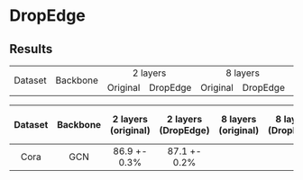 # DropEdge



## Results

<table cellpadding=0 cellspacing=0 border=0 align=center>
  <tr>
    <td rowspan=2 align=center>Dataset</td>
    <td rowspan=2 align=center>Backbone</td>
    <td colspan=2 align=center>2 layers</td>
    <td colspan=2 align=center>8 layers</td>
    <td colspan=2 align=center>32 layers</td>
  </tr>
  <tr>
    <td>Original</td>
    <td>DropEdge</td>
    <td>Original</td>
    <td>DropEdge</td>
    <td>Original</td>
    <td>DropEdge</td>
  </tr>
</table>


| Dataset | Backbone | 2 layers (original) | 2 layers (DropEdge) | 8 layers (original) | 8 layers (DropEdge) | 32 layers (original) | 32 layers (DropEdge) |
| :-----: | :------: | :-----------------: | :-----------------: | :-----------------: | :-----------------: | :------------------: | :------------------: |
|   Cora  |    GCN   |     86.9 +- 0.3%    |     87.1 +- 0.2%    |  |  |  |  |
